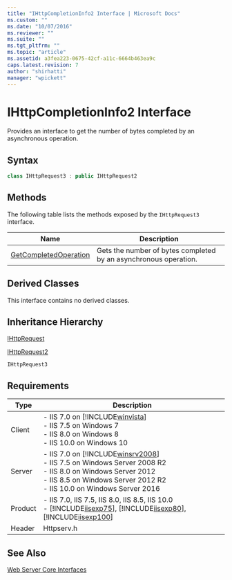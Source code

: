 ```yaml
---
title: "IHttpCompletionInfo2 Interface | Microsoft Docs"
ms.custom: ""
ms.date: "10/07/2016"
ms.reviewer: ""
ms.suite: ""
ms.tgt_pltfrm: ""
ms.topic: "article"
ms.assetid: a3fea223-0675-42cf-a11c-6664b463ea9c
caps.latest.revision: 7
author: "shirhatti"
manager: "wpickett"
---
```

# IHttpCompletionInfo2 Interface
Provides an interface to get the number of bytes completed by an asynchronous operation.  
  
## Syntax  
  
```cpp  
class IHttpRequest3 : public IHttpRequest2  
```  
  
## Methods  
 The following table lists the methods exposed by the `IHttpRequest3` interface.  
  
|Name|Description|  
|----------|-----------------|  
|[GetCompletedOperation](../../web-development-reference\webdev-native-api-reference/ihttpcompletioninfo2-getcompletedoperation-method.md)|Gets the number of bytes completed by an asynchronous operation.|  
  
## Derived Classes  
 This interface contains no derived classes.  
  
## Inheritance Hierarchy  
 [IHttpRequest](../../web-development-reference\webdev-native-api-reference/ihttprequest-interface.md)  
  
 [IHttpRequest2](../../web-development-reference\webdev-native-api-reference/ihttprequest2-interface.md)  
  
 `IHttpRequest3`  
  
## Requirements  
  
|Type|Description|  
|----------|-----------------|  
|Client|-   IIS 7.0 on [!INCLUDE[winvista](../../wmi-provider/includes/winvista-md.md)]<br />-   IIS 7.5 on Windows 7<br />-   IIS 8.0 on Windows 8<br />-   IIS 10.0 on Windows 10|  
|Server|-   IIS 7.0 on [!INCLUDE[winsrv2008](../../wmi-provider/includes/winsrv2008-md.md)]<br />-   IIS 7.5 on Windows Server 2008 R2<br />-   IIS 8.0 on Windows Server 2012<br />-   IIS 8.5 on Windows Server 2012 R2<br />-   IIS 10.0 on Windows Server 2016|  
|Product|-   IIS 7.0, IIS 7.5, IIS 8.0, IIS 8.5, IIS 10.0<br />-   [!INCLUDE[iisexp75](../../web-development-reference/native-code-api-reference/includes/iisexp75-md.md)], [!INCLUDE[iisexp80](../../web-development-reference/native-code-api-reference/includes/iisexp80-md.md)], [!INCLUDE[iisexp100](../../web-development-reference/native-code-api-reference/includes/iisexp100-md.md)]|  
|Header|Httpserv.h|  
  
## See Also  
 [Web Server Core Interfaces](../../web-development-reference\webdev-native-api-reference/web-server-core-interfaces.md)
